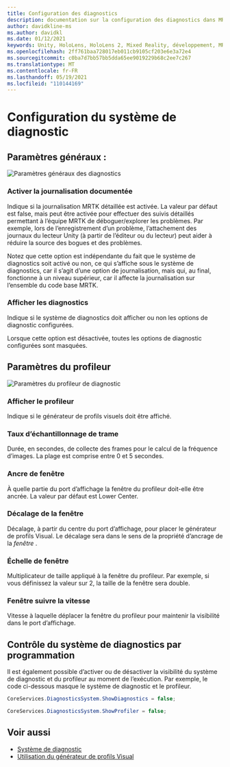 ```yaml
---
title: Configuration des diagnostics
description: documentation sur la configuration des diagnostics dans MRTK
author: davidkline-ms
ms.author: davidkl
ms.date: 01/12/2021
keywords: Unity, HoloLens, HoloLens 2, Mixed Reality, développement, MRTK
ms.openlocfilehash: 2ff761baa728017eb011cb9105cf203e6e3a72e4
ms.sourcegitcommit: c0ba7d7bb57bb5dda65ee9019229b68c2ee7c267
ms.translationtype: MT
ms.contentlocale: fr-FR
ms.lasthandoff: 05/19/2021
ms.locfileid: "110144169"
---
```

# <a name="configuring-the-diagnostics-system"></a>Configuration du système de diagnostic

## <a name="general-settings"></a>Paramètres généraux :

![Paramètres généraux des diagnostics](../images/diagnostics/DiagnosticsGeneralSettings.png)

### <a name="enable-verbose-logging"></a>Activer la journalisation documentée

Indique si la journalisation MRTK détaillée est activée. La valeur par défaut est false, mais peut être activée pour effectuer des suivis détaillés permettant à l’équipe MRTK de déboguer/explorer les problèmes. Par exemple, lors de l’enregistrement d’un problème, l’attachement des journaux du lecteur Unity (à partir de l’éditeur ou du lecteur) peut aider à réduire la source des bogues et des problèmes.

Notez que cette option est indépendante du fait que le système de diagnostics soit activé ou non, ce qui s’affiche sous le système de diagnostics, car il s’agit d’une option de journalisation, mais qui, au final, fonctionne à un niveau supérieur, car il affecte la journalisation sur l’ensemble du code base MRTK.

### <a name="show-diagnostics"></a>Afficher les diagnostics

Indique si le système de diagnostics doit afficher ou non les options de diagnostic configurées.

Lorsque cette option est désactivée, toutes les options de diagnostic configurées sont masquées.

## <a name="profiler-settings"></a>Paramètres du profileur

![Paramètres du profileur de diagnostic](../images/diagnostics/DiagnosticsProfilerSettings.png)

### <a name="show-profiler"></a>Afficher le profileur

Indique si le générateur de profils visuels doit être affiché.

### <a name="frame-sample-rate"></a>Taux d’échantillonnage de trame

Durée, en secondes, de collecte des frames pour le calcul de la fréquence d’images. La plage est comprise entre 0 et 5 secondes.

### <a name="window-anchor"></a>Ancre de fenêtre

À quelle partie du port d’affichage la fenêtre du profileur doit-elle être ancrée. La valeur par défaut est Lower Center.

### <a name="window-offset"></a>Décalage de la fenêtre

Décalage, à partir du centre du port d’affichage, pour placer le générateur de profils Visual. Le décalage sera dans le sens de la propriété d’ancrage de la *fenêtre* .

### <a name="window-scale"></a>Échelle de fenêtre

Multiplicateur de taille appliqué à la fenêtre du profileur. Par exemple, si vous définissez la valeur sur 2, la taille de la fenêtre sera double.

### <a name="window-follow-speed"></a>Fenêtre suivre la vitesse

Vitesse à laquelle déplacer la fenêtre du profileur pour maintenir la visibilité dans le port d’affichage.

## <a name="programmatically-controlling-the-diagnostics-system"></a>Contrôle du système de diagnostics par programmation

Il est également possible d’activer ou de désactiver la visibilité du système de diagnostic et du profileur au moment de l’exécution. Par exemple, le code ci-dessous masque le système de diagnostic et le profileur.

```c#
CoreServices.DiagnosticsSystem.ShowDiagnostics = false;

CoreServices.DiagnosticsSystem.ShowProfiler = false;
```

## <a name="see-also"></a>Voir aussi

- [Système de diagnostic](diagnostics-system-getting-started.md)
- [Utilisation du générateur de profils Visual](using-visual-profiler.md)
